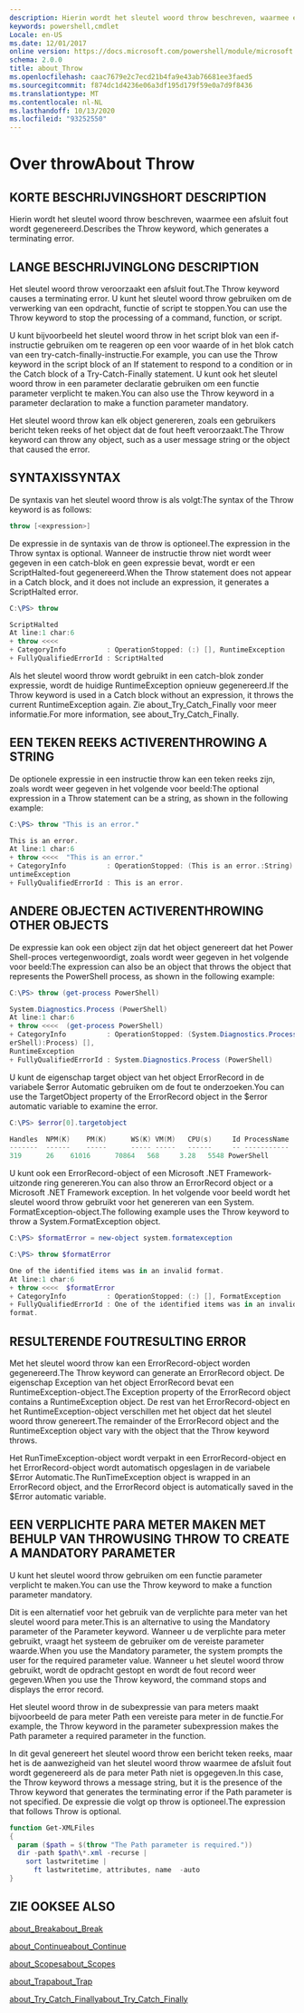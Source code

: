 ```yaml
---
description: Hierin wordt het sleutel woord throw beschreven, waarmee een afsluit fout wordt gegenereerd.
keywords: powershell,cmdlet
Locale: en-US
ms.date: 12/01/2017
online version: https://docs.microsoft.com/powershell/module/microsoft.powershell.core/about/about_throw?view=powershell-5.1&WT.mc_id=ps-gethelp
schema: 2.0.0
title: about_Throw
ms.openlocfilehash: caac7679e2c7ecd21b4fa9e43ab76681ee3faed5
ms.sourcegitcommit: f874dc1d4236e06a3df195d179f59e0a7d9f8436
ms.translationtype: MT
ms.contentlocale: nl-NL
ms.lasthandoff: 10/13/2020
ms.locfileid: "93252550"
---
```

# <a name="about-throw"></a><span data-ttu-id="c572c-104">Over throw</span><span class="sxs-lookup"><span data-stu-id="c572c-104">About Throw</span></span>

## <a name="short-description"></a><span data-ttu-id="c572c-105">KORTE BESCHRIJVING</span><span class="sxs-lookup"><span data-stu-id="c572c-105">SHORT DESCRIPTION</span></span>

<span data-ttu-id="c572c-106">Hierin wordt het sleutel woord throw beschreven, waarmee een afsluit fout wordt gegenereerd.</span><span class="sxs-lookup"><span data-stu-id="c572c-106">Describes the Throw keyword, which generates a terminating error.</span></span>

## <a name="long-description"></a><span data-ttu-id="c572c-107">LANGE BESCHRIJVING</span><span class="sxs-lookup"><span data-stu-id="c572c-107">LONG DESCRIPTION</span></span>

<span data-ttu-id="c572c-108">Het sleutel woord throw veroorzaakt een afsluit fout.</span><span class="sxs-lookup"><span data-stu-id="c572c-108">The Throw keyword causes a terminating error.</span></span> <span data-ttu-id="c572c-109">U kunt het sleutel woord throw gebruiken om de verwerking van een opdracht, functie of script te stoppen.</span><span class="sxs-lookup"><span data-stu-id="c572c-109">You can use the Throw keyword to stop the processing of a command, function, or script.</span></span>

<span data-ttu-id="c572c-110">U kunt bijvoorbeeld het sleutel woord throw in het script blok van een if-instructie gebruiken om te reageren op een voor waarde of in het blok catch van een try-catch-finally-instructie.</span><span class="sxs-lookup"><span data-stu-id="c572c-110">For example, you can use the Throw keyword in the script block of an If statement to respond to a condition or in the Catch block of a Try-Catch-Finally statement.</span></span> <span data-ttu-id="c572c-111">U kunt ook het sleutel woord throw in een parameter declaratie gebruiken om een functie parameter verplicht te maken.</span><span class="sxs-lookup"><span data-stu-id="c572c-111">You can also use the Throw keyword in a parameter declaration to make a function parameter mandatory.</span></span>

<span data-ttu-id="c572c-112">Het sleutel woord throw kan elk object genereren, zoals een gebruikers bericht teken reeks of het object dat de fout heeft veroorzaakt.</span><span class="sxs-lookup"><span data-stu-id="c572c-112">The Throw keyword can throw any object, such as a user message string or the object that caused the error.</span></span>

## <a name="syntax"></a><span data-ttu-id="c572c-113">SYNTAXIS</span><span class="sxs-lookup"><span data-stu-id="c572c-113">SYNTAX</span></span>

<span data-ttu-id="c572c-114">De syntaxis van het sleutel woord throw is als volgt:</span><span class="sxs-lookup"><span data-stu-id="c572c-114">The syntax of the Throw keyword is as follows:</span></span>

```powershell
throw [<expression>]
```

<span data-ttu-id="c572c-115">De expressie in de syntaxis van de throw is optioneel.</span><span class="sxs-lookup"><span data-stu-id="c572c-115">The expression in the Throw syntax is optional.</span></span> <span data-ttu-id="c572c-116">Wanneer de instructie throw niet wordt weer gegeven in een catch-blok en geen expressie bevat, wordt er een ScriptHalted-fout gegenereerd.</span><span class="sxs-lookup"><span data-stu-id="c572c-116">When the Throw statement does not appear in a Catch block, and it does not include an expression, it generates a ScriptHalted error.</span></span>

```powershell
C:\PS> throw

ScriptHalted
At line:1 char:6
+ throw <<<<
+ CategoryInfo          : OperationStopped: (:) [], RuntimeException
+ FullyQualifiedErrorId : ScriptHalted
```

<span data-ttu-id="c572c-117">Als het sleutel woord throw wordt gebruikt in een catch-blok zonder expressie, wordt de huidige RuntimeException opnieuw gegenereerd.</span><span class="sxs-lookup"><span data-stu-id="c572c-117">If the Throw keyword is used in a Catch block without an expression, it throws the current RuntimeException again.</span></span> <span data-ttu-id="c572c-118">Zie about_Try_Catch_Finally voor meer informatie.</span><span class="sxs-lookup"><span data-stu-id="c572c-118">For more information, see about_Try_Catch_Finally.</span></span>

## <a name="throwing-a-string"></a><span data-ttu-id="c572c-119">EEN TEKEN REEKS ACTIVEREN</span><span class="sxs-lookup"><span data-stu-id="c572c-119">THROWING A STRING</span></span>

<span data-ttu-id="c572c-120">De optionele expressie in een instructie throw kan een teken reeks zijn, zoals wordt weer gegeven in het volgende voor beeld:</span><span class="sxs-lookup"><span data-stu-id="c572c-120">The optional expression in a Throw statement can be a string, as shown in the following example:</span></span>

```powershell
C:\PS> throw "This is an error."

This is an error.
At line:1 char:6
+ throw <<<<  "This is an error."
+ CategoryInfo          : OperationStopped: (This is an error.:String) [], R
untimeException
+ FullyQualifiedErrorId : This is an error.
```

## <a name="throwing-other-objects"></a><span data-ttu-id="c572c-121">ANDERE OBJECTEN ACTIVEREN</span><span class="sxs-lookup"><span data-stu-id="c572c-121">THROWING OTHER OBJECTS</span></span>

<span data-ttu-id="c572c-122">De expressie kan ook een object zijn dat het object genereert dat het Power Shell-proces vertegenwoordigt, zoals wordt weer gegeven in het volgende voor beeld:</span><span class="sxs-lookup"><span data-stu-id="c572c-122">The expression can also be an object that throws the object that represents the PowerShell process, as shown in the following example:</span></span>

```powershell
C:\PS> throw (get-process PowerShell)

System.Diagnostics.Process (PowerShell)
At line:1 char:6
+ throw <<<<  (get-process PowerShell)
+ CategoryInfo          : OperationStopped: (System.Diagnostics.Process (Pow
erShell):Process) [],
RuntimeException
+ FullyQualifiedErrorId : System.Diagnostics.Process (PowerShell)
```

<span data-ttu-id="c572c-123">U kunt de eigenschap target object van het object ErrorRecord in de variabele $error Automatic gebruiken om de fout te onderzoeken.</span><span class="sxs-lookup"><span data-stu-id="c572c-123">You can use the TargetObject property of the ErrorRecord object in the $error automatic variable to examine the error.</span></span>

```powershell
C:\PS> $error[0].targetobject

Handles  NPM(K)    PM(K)      WS(K) VM(M)   CPU(s)     Id ProcessName
-------  ------    -----      ----- -----   ------     -- -----------
319      26    61016      70864   568     3.28   5548 PowerShell
```

<span data-ttu-id="c572c-124">U kunt ook een ErrorRecord-object of een Microsoft .NET Framework-uitzonde ring genereren.</span><span class="sxs-lookup"><span data-stu-id="c572c-124">You can also throw an ErrorRecord object or a Microsoft .NET Framework exception.</span></span> <span data-ttu-id="c572c-125">In het volgende voor beeld wordt het sleutel woord throw gebruikt voor het genereren van een System. FormatException-object.</span><span class="sxs-lookup"><span data-stu-id="c572c-125">The following example uses the Throw keyword to throw a System.FormatException object.</span></span>

```powershell
C:\PS> $formatError = new-object system.formatexception

C:\PS> throw $formatError

One of the identified items was in an invalid format.
At line:1 char:6
+ throw <<<<  $formatError
+ CategoryInfo          : OperationStopped: (:) [], FormatException
+ FullyQualifiedErrorId : One of the identified items was in an invalid
format.
```

## <a name="resulting-error"></a><span data-ttu-id="c572c-126">RESULTERENDE FOUT</span><span class="sxs-lookup"><span data-stu-id="c572c-126">RESULTING ERROR</span></span>

<span data-ttu-id="c572c-127">Met het sleutel woord throw kan een ErrorRecord-object worden gegenereerd.</span><span class="sxs-lookup"><span data-stu-id="c572c-127">The Throw keyword can generate an ErrorRecord object.</span></span> <span data-ttu-id="c572c-128">De eigenschap Exception van het object ErrorRecord bevat een RuntimeException-object.</span><span class="sxs-lookup"><span data-stu-id="c572c-128">The Exception property of the ErrorRecord object contains a RuntimeException object.</span></span> <span data-ttu-id="c572c-129">De rest van het ErrorRecord-object en het RuntimeException-object verschillen met het object dat het sleutel woord throw genereert.</span><span class="sxs-lookup"><span data-stu-id="c572c-129">The remainder of the ErrorRecord object and the RuntimeException object vary with the object that the Throw keyword throws.</span></span>

<span data-ttu-id="c572c-130">Het RunTimeException-object wordt verpakt in een ErrorRecord-object en het ErrorRecord-object wordt automatisch opgeslagen in de variabele $Error Automatic.</span><span class="sxs-lookup"><span data-stu-id="c572c-130">The RunTimeException object is wrapped in an ErrorRecord object, and the ErrorRecord object is automatically saved in the $Error automatic variable.</span></span>

## <a name="using-throw-to-create-a-mandatory-parameter"></a><span data-ttu-id="c572c-131">EEN VERPLICHTE PARA METER MAKEN MET BEHULP VAN THROW</span><span class="sxs-lookup"><span data-stu-id="c572c-131">USING THROW TO CREATE A MANDATORY PARAMETER</span></span>

<span data-ttu-id="c572c-132">U kunt het sleutel woord throw gebruiken om een functie parameter verplicht te maken.</span><span class="sxs-lookup"><span data-stu-id="c572c-132">You can use the Throw keyword to make a function parameter mandatory.</span></span>

<span data-ttu-id="c572c-133">Dit is een alternatief voor het gebruik van de verplichte para meter van het sleutel woord para meter.</span><span class="sxs-lookup"><span data-stu-id="c572c-133">This is an alternative to using the Mandatory parameter of the Parameter keyword.</span></span> <span data-ttu-id="c572c-134">Wanneer u de verplichte para meter gebruikt, vraagt het systeem de gebruiker om de vereiste parameter waarde.</span><span class="sxs-lookup"><span data-stu-id="c572c-134">When you use the Mandatory parameter, the system prompts the user for the required parameter value.</span></span> <span data-ttu-id="c572c-135">Wanneer u het sleutel woord throw gebruikt, wordt de opdracht gestopt en wordt de fout record weer gegeven.</span><span class="sxs-lookup"><span data-stu-id="c572c-135">When you use the Throw keyword, the command stops and displays the error record.</span></span>

<span data-ttu-id="c572c-136">Het sleutel woord throw in de subexpressie van para meters maakt bijvoorbeeld de para meter Path een vereiste para meter in de functie.</span><span class="sxs-lookup"><span data-stu-id="c572c-136">For example, the Throw keyword in the parameter subexpression makes the Path parameter a required parameter in the function.</span></span>

<span data-ttu-id="c572c-137">In dit geval genereert het sleutel woord throw een bericht teken reeks, maar het is de aanwezigheid van het sleutel woord throw waarmee de afsluit fout wordt gegenereerd als de para meter Path niet is opgegeven.</span><span class="sxs-lookup"><span data-stu-id="c572c-137">In this case, the Throw keyword throws a message string, but it is the presence of the Throw keyword that generates the terminating error if the Path parameter is not specified.</span></span> <span data-ttu-id="c572c-138">De expressie die volgt op throw is optioneel.</span><span class="sxs-lookup"><span data-stu-id="c572c-138">The expression that follows Throw is optional.</span></span>

```powershell
function Get-XMLFiles
{
  param ($path = $(throw "The Path parameter is required."))
  dir -path $path\*.xml -recurse |
    sort lastwritetime |
      ft lastwritetime, attributes, name  -auto
}
```

## <a name="see-also"></a><span data-ttu-id="c572c-139">ZIE OOK</span><span class="sxs-lookup"><span data-stu-id="c572c-139">SEE ALSO</span></span>

[<span data-ttu-id="c572c-140">about_Break</span><span class="sxs-lookup"><span data-stu-id="c572c-140">about_Break</span></span>](about_Break.md)

[<span data-ttu-id="c572c-141">about_Continue</span><span class="sxs-lookup"><span data-stu-id="c572c-141">about_Continue</span></span>](about_Continue.md)

[<span data-ttu-id="c572c-142">about_Scopes</span><span class="sxs-lookup"><span data-stu-id="c572c-142">about_Scopes</span></span>](about_Scopes.md)

[<span data-ttu-id="c572c-143">about_Trap</span><span class="sxs-lookup"><span data-stu-id="c572c-143">about_Trap</span></span>](about_Trap.md)

[<span data-ttu-id="c572c-144">about_Try_Catch_Finally</span><span class="sxs-lookup"><span data-stu-id="c572c-144">about_Try_Catch_Finally</span></span>](about_Try_Catch_Finally.md)
